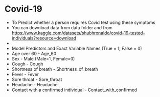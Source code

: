 # Covid-19
+ To Predict whether a person requires Covid test using these symptoms
+ You can download data from data folder and from https://www.kaggle.com/datasets/shubhronaldo/covid-19-tested-individuals?resource=download
+ 
+ Model Predictors and Exact Variable Names (True = 1, False = 0)
+ Age over 60 - Age_60
+ Sex - Male (Male=1, Female=0)
+ Cough - Cough
+ Shortness of breath - Shortness_of_breath
+ Fever - Fever
+ Sore throat - Sore_throat
+ Headache - Headache
+ Contact with a confirmed individual - Contact_with_confirmed
